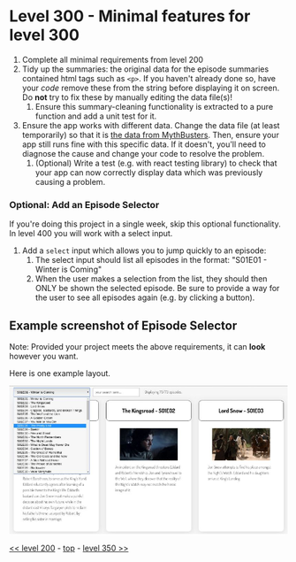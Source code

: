 # Level 300 - Minimal features for level 300

1. Complete all minimal requirements from level 200
1. Tidy up the summaries: the original data for the episode summaries contained html tags such as `<p>`.  If you haven't already done so, have your _code_ remove these from the string before displaying it on screen.  Do **not** try to fix these by manually editing the data file(s)!
   1. Ensure this summary-cleaning functionality is extracted to a pure function and add a unit test for it.
3. Ensure the app works with different data.  Change the data file (at least temporarily) so that it is [the data from MythBusters](https://api.tvmaze.com/shows/379/episodes).  Then, ensure your app still runs fine with this specific data.  If it doesn't, you'll need to diagnose the cause and change your code to resolve the problem.
   1. (Optional) Write a test (e.g. with react testing library) to check that your app can now correctly display data which was previously causing a problem.


### Optional: Add an Episode Selector
If you're doing this project in a single week, skip this optional functionality.  In level 400 you will work with a select input.

1. Add a `select` input which allows you to jump quickly to an episode:
   1. The select input should list all episodes in the format: "S01E01 - Winter is Coming"
   1. When the user makes a selection from the list, they should then ONLY be shown the selected episode.  Be sure to provide a way for the user to see all episodes again (e.g. by clicking a button).

## Example screenshot of Episode Selector

Note: Provided your project meets the above requirements, it can **look** however you want.

Here is one example layout.

![level 300 example showing episode selector](./example-screenshots/example-episode-selector.jpg)

[<< level 200](./level-200.md) - [top](./readme.md) - [level 350 >>](./level-350.md)
